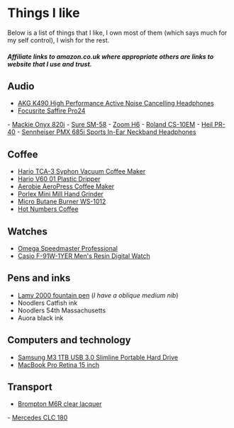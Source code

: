 # Things I like

Below is a list of things that I like, I own most of them (which says much for my self control), I wish for the rest. 

##### Affiliate links to amazon.co.uk where appropriate others are links to website that I use and trust. 

## Audio

- <a href="http://www.amazon.co.uk/gp/product/B005LBQ7F0/ref=as_li_ss_tl?ie=UTF8&camp=1634&creative=19450&creativeASIN=B005LBQ7F0&linkCode=as2&tag=bowingercom-21" target="_blank">AKG K490 High Performance Active Noise Cancelling Headphones</a>
- <a href="http://www.dv247.com/computer-hardware/focusrite-saffire-pro-24-firewire-audio-interface--65633" target="_blank">Focusrite Saffire Pro24
</a>
- <a href="http://www.dv247.com/mixers/mackie-onyx-820i--67610" target="_blank">Mackie Onyx 820i</a>
- <a href="http://www.dv247.com/microphones/shure-sm58--13248" target="_blank">Sure SM-58</a>
- <a href="http://www.thomann.de/gb/zoom_h6.htm?sid=9ca0b5db6efb8bcc51914c8886b11ca1" target="_blank">Zoom H6</a>
- <a href="http://www.amazon.co.uk/gp/product/B003QGPCTE/ref=as_li_ss_tl?ie=UTF8&camp=1634&creative=19450&creativeASIN=B003QGPCTE&linkCode=as2&tag=bowingercom-21" target="_blank">Roland CS-10EM</a>
- <a href="http://wsplc.com" target="_blank">Heil PR-40</a>
- <a href="http://www.amazon.co.uk/gp/product/B0094R4Q6Y/ref=as_li_ss_tl?ie=UTF8&camp=1634&creative=19450&creativeASIN=B0094R4Q6Y&linkCode=as2&tag=bowingercom-21" target="_blank">Sennheiser PMX 685i Sports In-Ear Neckband Headphones</a>

## Coffee

- <a href="http://www.amazon.co.uk/gp/product/B000IKLQY6/ref=as_li_ss_tl?ie=UTF8&camp=1634&creative=19450&creativeASIN=B000IKLQY6&linkCode=as2&tag=bowingercom-21" target="_blank">Hario TCA-3 Syphon Vacuum Coffee Maker</a>
- <a href="http://www.amazon.co.uk/gp/product/B00FDOXRIK/ref=as_li_ss_tl?ie=UTF8&camp=1634&creative=19450&creativeASIN=B00FDOXRIK&linkCode=as2&tag=bowingercom-21" target="_blank">Hario V60 01 Plastic Dripper</a>
- <a href="http://www.amazon.co.uk/gp/product/B000GXZ2GS/ref=as_li_ss_tl?ie=UTF8&camp=1634&creative=19450&creativeASIN=B000GXZ2GS&linkCode=as2&tag=bowingercom-21" target="_blank">Aerobie AeroPress Coffee Maker</a>
- <a href="http://www.amazon.co.uk/gp/product/B0044ZA066/ref=as_li_ss_tl?ie=UTF8&camp=1634&creative=19450&creativeASIN=B0044ZA066&linkCode=as2&tag=bowingercom-21" target="_blank">Porlex Mini Mill Hand Grinder</a>
- <a href="http://www.amazon.co.uk/gp/product/B00E678M0S/ref=as_li_ss_tl?ie=UTF8&camp=1634&creative=19450&creativeASIN=B00E678M0S&linkCode=as2&tag=bowingercom-21" target="_blank">Micro Butane Burner WS-1012</a>
- <a href="http://hotnumberscoffee.co.uk/" target="_blank">Hot Numbers Coffee</a>

## Watches

- <a href="http://www.amazon.co.uk/gp/product/B000EJPDOK/ref=as_li_ss_tl?ie=UTF8&camp=1634&creative=19450&creativeASIN=B000EJPDOK&linkCode=as2&tag=bowingercom-21" target="_blank">Omega Speedmaster Professional</a>
- <a href="http://www.amazon.co.uk/gp/product/B000J34HN4/ref=as_li_ss_tl?ie=UTF8&camp=1634&creative=19450&creativeASIN=B000J34HN4&linkCode=as2&tag=bowingercom-21" target="_blank">Casio F-91W-1YER Men's Resin Digital Watch</a>

## Pens and inks

- <a href="http://www.amazon.co.uk/gp/product/B000G0EJBA/ref=as_li_ss_tl?ie=UTF8&camp=1634&creative=19450&creativeASIN=B000G0EJBA&linkCode=as2&tag=bowingercom-21" target="_blank">Lamy 2000 fountain pen</a> (*I have a oblique medium nib*)
- Noodlers Catfish ink
- Noodlers 54th Massachusetts
- Auora black ink

## Computers and technology

- <a href="http://www.amazon.co.uk/gp/product/B008PABFX8/ref=as_li_ss_tl?ie=UTF8&camp=1634&creative=19450&creativeASIN=B008PABFX8&linkCode=as2&tag=bowingercom-21" target="_blank">Samsung M3 1TB USB 3.0 Slimline Portable Hard Drive</a>
- <a href="http://store.apple.com/uk/buy-mac/macbook-pro" target="_blank">MacBook Pro Retina 15 inch</a>

## Transport

- <a href="http://portapedalbike.com/products-page/brompton/brompton-m6r-12-gearing-all-raw-lacquer-6/" target="_blank">Brompton M6R clear lacquer
</a>
- <a href="http://www.autotrader.co.uk/articles/2009/02/cars/mercedes-benz/clc/mercedes-clc-car-review" target="_blank">Mercedes CLC 180
</a>


